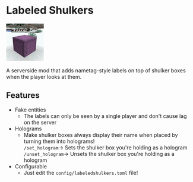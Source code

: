 # Labeled Shulkers
<img src="src/main/resources/assets/labeledshulkers/icon.png" width="20%">

A serverside mod that adds nametag-style labels on top of shulker boxes when the player looks at them.

## Features
- Fake entities 
  - The labels can only be seen by a single player and don't cause lag on the server
- Holograms
  - Make shulker boxes always display their name when placed by turning them into holograms!<br>
    `/set_hologram`-> Sets the shulker box you're holding as a hologram<br>
    `/unset_hologram`-> Unsets the shulker box you're holding as a hologram
- Configurable
  - Just edit the `config/labeledshulkers.toml` file!